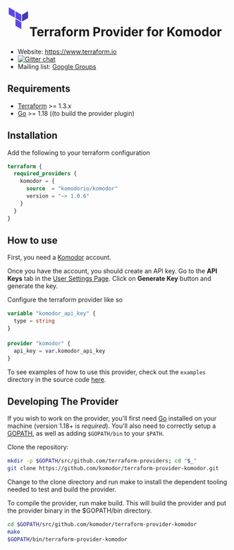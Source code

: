 <a href="https://terraform.io">
    <img src="tf.png" alt="Terraform logo" title="Terraform" align="left" height="50" />
</a>

# Terraform Provider for Komodor

- Website: https://www.terraform.io
- [![Gitter chat](https://badges.gitter.im/hashicorp-terraform/Lobby.png)](https://gitter.im/hashicorp-terraform/Lobby)
- Mailing list: [Google Groups](http://groups.google.com/group/terraform-tool)

## Requirements

- [Terraform](https://www.terraform.io/downloads.html) >= 1.3.x
- [Go](https://golang.org/doc/install) >= 1.18 ((to build the provider plugin)

## Installation

Add the following to your terraform configuration

```tf
terraform {
  required_providers {
    komodor = {
      source  = "komodorio/komodor"
      version = "~> 1.0.6"
    }
  }
}
```

## How to use

First, you need a [Komodor](https://komodor.com/) account.

Once you have the account, you should create an API key. Go to the **API Keys** tab in the [User Settings Page](https://app.komodor.com/settings/api-keys). Click on **Generate Key** button and generate the key.

Configure the terraform provider like so

```tf
variable "komodor_api_key" {
  type = string
}

provider "komodor" {
  api_key = var.komodor_api_key
}
```

To see examples of how to use this provider, check out the `examples` directory in the source code [here](/examples).

## Developing The Provider

If you wish to work on the provider, you'll first need [Go](http://www.golang.org) installed on your machine (version 1.18+ is _required_). You'll also need to correctly setup a [GOPATH](http://golang.org/doc/code.html#GOPATH), as well as adding `$GOPATH/bin` to your `$PATH`.

Clone the repository:

```sh
mkdir -p $GOPATH/src/github.com/terraform-providers; cd "$_"
git clone https://github.com/komodor/terraform-provider-komodor.git
```

Change to the clone directory and run make to install the dependent tooling needed to test and build the provider.

To compile the provider, run make build. This will build the provider and put the provider binary in the $GOPATH/bin directory.

```sh
cd $GOPATH/src/github.com/komodor/terraform-provider-komodor
make 
$GOPATH/bin/terraform-provider-komodor
```
